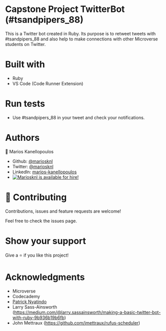 # Capstone Project TwitterBot (#tsandpipers_88)
This is a Twitter bot created in Ruby.
Its purpose is to retweet tweets with #tsandpipers_88 and also help to make connections with other Microverse students on Twitter.

# Built with
 - Ruby
 - VS Code (Code Runner Extension)

 # Run tests
 - Use #tsandpipers_88 in your tweet and check your notifications.

 # Authors
👤 Marios Kanellopoulos
- Github: [@mariosknl](https://github.com/mariosknl)
- Twitter: [@mariosknl](https://twitter.com/MariosKnl)
- Linkedln: [marios-kanellopoulos](https://www.linkedin.com/in/marios-kanellopoulos-a99332181/)
- [![Mariosknl is available for hire!](http://hireable.me/mariosknl)](http://hireable.me/p/mariosknl)

# 🤝 Contributing
Contributions, issues and feature requests are welcome!

Feel free to check the issues page.

# Show your support
Give a ⭐️ if you like this project!

# Acknowledgments
- Microverse
- Codecademy
- [Patrick Nyatindo](https://twitter.com/nyatindopatrick)
- Larry Sass-Ainsworth (https://medium.com/@larry.sassainsworth/making-a-basic-twitter-bot-with-ruby-9b936b19b6fb)
- John Mettraux (https://github.com/jmettraux/rufus-scheduler)